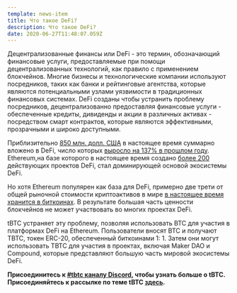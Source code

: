 ```yaml
---
template: news-item
title: Что такое DeFi?
description: Что такое DeFi?
date: 2020-06-27T11:48:07.059Z
---
```

Децентрализованные финансы или DeFi - это термин, обозначающий финансовые услуги, предоставляемые при помощи децентрализованных технологий, как правило с применением блокчейнов. Многие бизнесы и технологические компании используют посредников, таких как банки и рейтинговые агентства, которые являются потенциальными узлами уязвимости в традиционных финансовых системах. DeFi созданы чтобы устранить проблему посредников, децентрализованно предоставляя финансовые услуги - обеспеченные кредиты, дивиденды и акции в различных активах - посредством смарт контрактов, которые являются эффективными, прозрачными и широко доступными.

Приблизительно [850 млн. долл. США](http://defipulse.com) в настоящее время суммарно вложено в DeFi, число которых [выросло на 137% в прошлом году](https://defirate.com/market-report-2019/). Ethereum,на базе которого в настоящее время создано [более 200](https://defiprime.com/ethereum) действующих проектов DeFi, стал доминирующей основой экосистемы DeFi.

Но хотя Ethereum популярен как база для DeFi, примерно две трети от общей рыночной стоимости криптоактивов в мире [в настоящее время хранится в биткоинах](https://coinmarketcap.com/charts/). В результате большая часть ценности блокчейнов не может участвовать во многих проектах DeFi.

tBTC устраняет эту проблему, позволяя использовать BTC для участия в платформах DeFi на Ethereum. Пользователи вносят BTC и получают TBTC, токен ERC-20, обеспеченный биткоинами 1: 1. Затем они могут использовать TBTC для участия в проектах, включая Maker DAO и Compound, которые представляют большую часть мировой экосистемы DeFi.

**Присоединитесь к [\#tbtc каналу Discord](https://discord.gg/wYezN7v), чтобы узнать больше о tBTC. Присоединяйтесь к рассылке по теме tBTC [здесь](https://tbtc.network/#mailing-list).**
